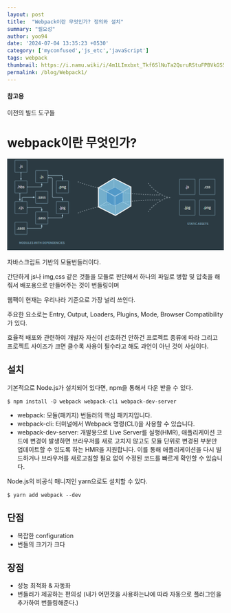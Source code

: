 ```yaml
---
layout: post
title:  "Webpack이란 무엇인가? 정의와 설치"
summary: "필요성"
author: yoo94
date: '2024-07-04 13:35:23 +0530'
category: ['myconfused','js_etc','javaScript']
tags: webpack
thumbnail: https://i.namu.wiki/i/4m1LImxbxt_Tkf6SlNuTa2QuruRStuFPBVkGS5tqK3Y8eger8VO198rv6on9PtyLfCUFBLMybcgZ_fwjZepG6HXNPReEE7sKfXgRGiOUID3PuTaqFrq9QIJVWAYyZbwDoRsS3kLuZml3Htb1ouSJ_g.svg
permalink: /blog/Webpack1/
---
```

#### 참고용
<a src="https://survivejs.com/books/webpack/appendices/comparison/">이전의 빌드 도구들</a>

# webpack이란 무엇인가?
<img src="/assets/postImg/webpack1.png" alt="assets/postImg/webpack1.png" style="max-width:100%;">

자바스크립트 기반의 모듈번들러이다.

간단하게 js나 img,css 같은 것들을 모듈로 판단해서 하나의 파일로 병합 및 압축을 해줘서 배포용으로 만들어주는 것이 번들링이며 

웹팩이 현재는 우리나라 기준으로 가장 널리 쓰인다.

주요한 요소로는 Entry, Output, Loaders, Plugins, Mode, Browser Compatibility가 있다.

효율적 배포와 관련하여 개발자 자신이 선호하건 안하건 프로젝트 종류에 따라 그리고 프로젝트 사이즈가 크면 클수록 사용이 필수라고 해도 과언이 아닌 것이 사실이다.

## 설치
기본적으로 Node.js가 설치되어 있다면, npm을 통해서 다운 받을 수 있다.
```shell
$ npm install -D webpack webpack-cli webpack-dev-server
```

- webpack: 모듈(패키지) 번들러의 핵심 패키지입니다.
- webpack-cli: 터미널에서 Webpack 명령(CLI)을 사용할 수 있습니다.
- webpack-dev-server: 개발용으로 Live Server를 실행(HMR), 
애플리케이션 코드에 변경이 발생하면 브라우저를 새로 고치지 않고도 모듈 단위로 변경된 부분만 업데이트할 수 있도록 하는 HMR을 지원합니다. 
이를 통해 애플리케이션을 다시 빌드하거나 브라우저를 새로고침할 필요 없이 수정된 코드를 빠르게 확인할 수 있습니다.

Node.js의 비공식 매니저인 yarn으로도 설치할 수 있다.
```shell
$ yarn add webpack --dev
```

## 단점
- 복잡한 configuration
- 번들의 크기가 크다

## 장점
- 성능 최적화 & 자동화
- 번들러가 제공하는 편의성 (내가 어떤것을 사용하는냐에 따라 자동으로 플러그인을 추가하여 번들링해준다.)
